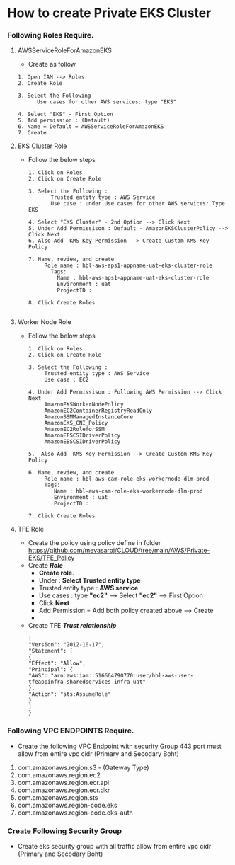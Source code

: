 # How to create Private EKS Cluster
### Following Roles Require.
1. AWSServiceRoleForAmazonEKS
   - Create as follow
   ```hcl
   1. Open IAM --> Roles
   2. Create Role
   
   3. Select the Following
         Use cases for other AWS services: type "EKS"
   
   4. Select "EKS" - First Option
   5. Add permission : (Default)
   6. Name = Default = AWSServiceRoleForAmazonEKS
   7. Create
   ```
   
2. EKS Cluster Role
   - Follow the below steps
     ```hcl
     1. Click on Roles
     2. Click on Create Role
     
     3. Select the Following : 
	        Trusted entity type : AWS Service
	        Use case : under Use cases for other AWS services: Type EKS
     
     4. Select "EKS Cluster" - 2nd Option --> Click Next
     5. Under Add Permissison : Default - AmazonEKSClusterPolicy --> Click Next
     6. Also Add  KMS Key Permission --> Create Custom KMS Key Policy
     
     7. Name, review, and create	
	      Role name : hbl-aws-aps1-appname-uat-eks-cluster-role
	        Tags:
	          Name : hbl-aws-aps1-appname-uat-eks-cluster-role
	          Environment : uat
	          ProjectID :
     
     8. Click Create Roles
   ```
   
3. Worker Node Role
   - Follow the below steps
     ```hcl
     1. Click on Roles
     2. Click on Create Role
     
     3. Select the Following : 
	      Trusted entity type : AWS Service
	      Use case : EC2
     
     4. Under Add Permissison : Following AWS Permission --> Click Next
	      AmazonEKSWorkerNodePolicy
	      AmazonEC2ContainerRegistryReadOnly
	      AmazonSSMManagedInstanceCore
	      AmazonEKS_CNI_Policy
	      AmazonEC2RoleforSSM
          AmazonEFSCSIDriverPolicy
          AmazonEBSCSIDriverPolicy

     5.  Also Add  KMS Key Permission --> Create Custom KMS Key Policy
     
     6. Name, review, and create	
	      Role name : hbl-aws-cam-role-eks-workernode-dlm-prod
	      Tags:
	         Name : hbl-aws-cam-role-eks-workernode-dlm-prod
	         Environment : uat
	         ProjectID :
     
     7. Click Create Roles
     ```


4. TFE Role
   - Create the policy using policy define in folder https://github.com/mevasaroj/CLOUD/tree/main/AWS/Private-EKS/TFE_Policy
   - Create ***Role***
     	- __Create role__.
     	- Under : **Select Trusted entity type**
     	- Trusted entity type : **AWS service**
     	- Use cases : type __"ec2"__ --> Select __"ec2"__ --> First Option
     	- Click __Next__
     	- Add Permission = Add both policy created above --> Create
     	- 
   - Create TFE ***Trust relationship***
     ```hcl
     {
     "Version": "2012-10-17",
     "Statement": [
     {
     "Effect": "Allow",
     "Principal": {
     "AWS": "arn:aws:iam::516664790770:user/hbl-aws-user-tfeappinfra-sharedservices-infra-uat"
     },
     "Action": "sts:AssumeRole"
     }
     ]
     }
     ```

### Following VPC ENDPOINTS Require.
- Create the following VPC Endpoint with security Group 443 port must allow from entire vpc cidr (Primary and Secodary Boht)
1. com.amazonaws.region.s3 - (Gateway Type)
2. com.amazonaws.region.ec2
3. com.amazonaws.region.ecr.api
4. com.amazonaws.region.ecr.dkr
5. com.amazonaws.region.sts
6. com.amazonaws.region-code.eks
7. com.amazonaws.region-code.eks-auth


### Create Following Security Group
- Create eks security group with all traffic allow from entire vpc cidr (Primary and Secodary Boht)
